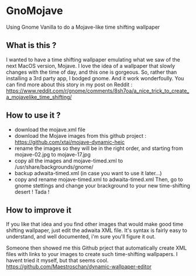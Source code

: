 # GnoMojave
Using Gnome Vanilla to do a Mojave-like time shifting wallpaper

## What is this ?
I wanted to have a time shifting wallpaper emulating what we saw of the next MacOS version, Mojave. I love the idea of a wallpaper that slowly changes with the time of day, and this one is gorgeous.
So, rather than installing a 3rd party app, I bodged gnome. And it work wonderfoully. You can find more about this story in my post on Reddit : https://www.reddit.com/r/gnome/comments/8sh7oa/a_nice_trick_to_create_a_mojavelike_time_shifting/

## How to use it ?
* download the mojave.xml file
* download the Mojave images from this github project : https://github.com/xtai/mojave-dynamic-heic
* rename the images so they will be in the right order, and starting from mojave-02.jpg to mojave-17.jpg
* copy all the images and mojave-timed.xml to /usr/share/backgrounds/gnome/
* backup adwaita-timed.xml (in case you want to use it later...)
* copy and rename mojave-timed.xml to adwaita-timed.xml
Then, go to gnome stettings and change your brackground to your new time-shifting desert ! Tada !

## How to improve it
If you like that idea and you find other images that would make good time shifting wallpaper, just edit the adwaita XML file. It's syntax is fairly easy to understand, and well documented, i'm sure you'll figure it out.

Someone then showed me this Github prject that automatically create XML files with links to your images to create such time-shifting wallpapers. I havent tried it myself, but that seems cool.
https://github.com/Maestroschan/dynamic-wallpaper-editor
